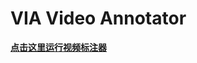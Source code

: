 # VIA Video Annotator

**[点击这里运行视频标注器](https://jackskrparrow.github.io/video-annotator/html/_via_video_annotator.html)**
